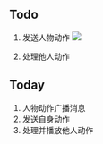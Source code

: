 ## Todo

1. 发送人物动作
![](Pasted%20image%2020240221105226.png)

2. 处理他人动作

## Today

1. 人物动作广播消息
2. 发送自身动作
3. 处理并播放他人动作